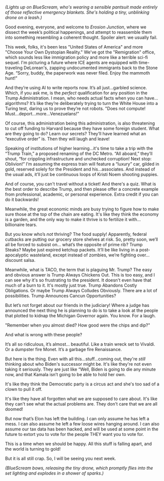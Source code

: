 *(Lights up on BlueScream, who's wearing a sensible pantsuit made entirely of those reflective emergency blankets. She's holding a tiny, unblinking drone on a leash.)*

Good evening, everyone, and welcome to *Erosion Junction*, where we dissect the week’s political happenings, and attempt to reassemble them into something resembling a coherent thought. Spoiler alert: we usually fail.

This week, folks, it's been less "United States of America" and more "Choose Your Own Dystopian Reality." We've got the "Remigration" office, which sounds less like immigration policy and more like a terrible sci-fi sequel. I'm picturing a future where ICE agents are equipped with time-traveling DeLorean's, zapping undocumented immigrants back to the Stone Age. “Sorry, buddy, the paperwork was never filed. Enjoy the mammoth hunt!”

And they’re using AI to write reports now. It’s all just…garbled science. Which, if you ask me, is the *perfect* qualification for any position in the Trump Administration. I mean, who needs actual facts when you can have…algorithms? It’s like they’re deliberately trying to turn the White House into a Turing test, daring us to prove they’re not robots. "Does not compute! Must…deport…more…Venezuelans!”

Of course, this administration being this administration, is also threatening to cut off funding to Harvard because they have some foreign student. What are they going to do? Learn our secrets? They’ll have learned what an “executive order” is. Then they will laugh and leave!

Speaking of institutions of higher learning…it's time to take a trip with the “Trump Train,” a proposed renaming of the DC Metro. “All aboard,” they’ll shout, “for crippling infrastructure and unchecked corruption! Next stop: Oblivion!” I’m assuming the express train will feature a “luxury” car, gilded in gold, reserved solely for the President and his…associates. And instead of the usual ads, it’ll just be continuous loops of Kristi Noem shooting puppies.

And of course, you can't travel without a ticket! And there's a quiz. What is the best order to describe Trump, and then please offer a concrete example from professional, academic, or personal experience. Extra credit if you can do it backwards!

Meanwhile, the great economic minds are busy trying to figure how to make sure those at the top of the chain are eating. It's like they think the economy is a garden, and the only way to make it thrive is to fertilize it with… billionaire tears.

But you know who’s *not* thriving? The food supply! Apparently, federal cutbacks are putting our grocery store shelves at risk. So, pretty soon, we’ll all be forced to subsist on… what’s the opposite of prime rib? Trump Steaks? Maybe just expired ketchup packets. It’ll be like living in a post-apocalyptic wasteland, except instead of zombies, we’re fighting over… discount salsa.

Meanwhile, what is TACO, the term that is plaguing Mr. Trump? The easy and obvious answer is Trump Always Chickens Out. This is too easy, and I can see why it's so frustrating to the president. It doesn't even have that much of a burn to it. It's mostly just true. Trump Abandons Costly Obligations. Or maybe Trump Always Colludes Obviously. There are a lot of possibilities. Trump Announces Cancun Opportunities?

But let’s not forget about our friends in the judiciary! Where a judge has announced the next thing he is planning to do is to take a look at the people that plotted to kidnap the Michigan Governor again. You know. For a laugh.

"Remember when you almost died? How good were the chips and dip?"

And what is wrong with these people?

It’s all so ridiculous, it’s almost… beautiful. Like a train wreck set to Vivaldi. Or a dumpster fire Monet. It’s a garbage fire Renaissance.

But here is the thing. Even with all this…stuff…coming out, they're *still* thinking about who Biden's successor might be. It's like they're not even taking it seriously. They are just like “Well, Biden is going to die any minute now, and that Kamala isn’t going to be able to hold her own.

It's like they think the Democratic party is a circus act and she's too sad of a clown to pull it off.

It's like they have all forgotten what we are supposed to care about. It's like they can't see what the actual problems are. They don't care that we are all doomed!

But now that’s Elon has left the building. I can only assume he has left a mess. I can also assume he left a few loose wires hanging around. I can also assume our tax data has been hacked, and will be used at some point in the future to extort you to vote for the people THEY want you to vote for.

This is a time when we should be happy. All this stuff is falling apart, and the world is turning to gold!

But it is all still crap. So, I will be seeing you next week.

*(BlueScream bows, releasing the tiny drone, which promptly flies into the set lighting and explodes in a shower of sparks.)*